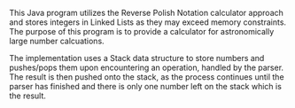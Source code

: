 This Java program utilizes the Reverse Polish Notation calculator approach and stores integers in Linked Lists as they may exceed memory constraints. The purpose of this program is to provide a calculator for astronomically large number calcuations.

The implementation uses a Stack data structure to store numbers and pushes/pops them upon encountering an operation, handled by the parser. The result is then pushed onto the stack, as the process continues until the parser has finished and there is only one number left on the stack which is the result.

